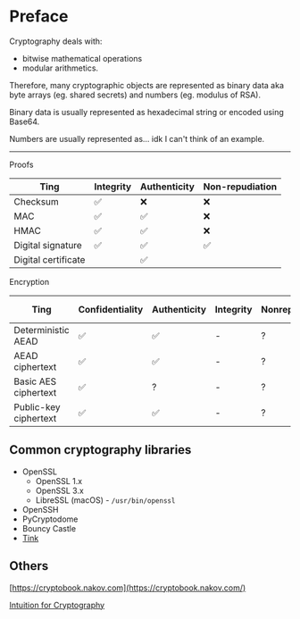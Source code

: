 # Preface

Cryptography deals with:
* bitwise mathematical operations
* modular arithmetics.

Therefore, many cryptographic objects are represented as binary data aka byte arrays (eg. shared secrets) and numbers (eg. modulus of RSA).

Binary data is usually represented as hexadecimal string or encoded using Base64.

Numbers are usually represented as... idk I can't think of an example.

---

Proofs

| Ting                | Integrity | Authenticity | Non-repudiation |
| ------------------- | --------- | ------------ | --------------- |
| Checksum            | ✅        | ❌           | ❌              |
| MAC                 | ✅        | ✅           | ❌              |
| HMAC                | ✅        | ✅           | ❌              |
| Digital signature   | ✅        | ✅           | ✅              |
| Digital certificate |           | ✅           |                 |

Encryption

| Ting                  | Confidentiality | Authenticity | Integrity | Nonrepudiation | Output randomness |
| --------------------- | --------------- | ------------ | --------- | -------------- | ----------------- |
| Deterministic AEAD    | ✅              | ✅           | -         | ?              | Deterministic     |
| AEAD ciphertext       | ✅              | ✅           | -         | ?              | Random            |
| Basic AES ciphertext  | ✅              | ?            | -         | ?              | Random            |
| Public-key ciphertext | ✅              | ✅           | -         | ?              | Random            |

## Common cryptography libraries

* OpenSSL
  - OpenSSL 1.x
  - OpenSSL 3.x
  - LibreSSL (macOS) - `/usr/bin/openssl`
* OpenSSH
* PyCryptodome
* Bouncy Castle
* [Tink](https://developers.google.com/tink)

## Others
[https://cryptobook.nakov.com](https://cryptobook.nakov.com/)

[Intuition for Cryptography](https://azeemba.com/posts/intuition-for-cryptography.html)
